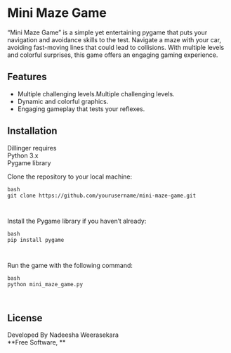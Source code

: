 <h1 class="code-line" data-line-start=0 data-line-end=1 ><a id="Mini_Maze_Game_0"></a>Mini Maze Game</h1>
<p class="has-line-data" data-line-start="3" data-line-end="4">“Mini Maze Game” is a simple yet entertaining pygame that puts your navigation and avoidance skills to the test. Navigate a maze with your car, avoiding fast-moving lines that could lead to collisions. With multiple levels and colorful surprises, this game offers an engaging gaming experience.</p>
<h2 class="code-line" data-line-start=5 data-line-end=6 ><a id="Features_5"></a>Features</h2>
<ul>
<li class="has-line-data" data-line-start="7" data-line-end="8">Multiple challenging levels.Multiple challenging levels.</li>
<li class="has-line-data" data-line-start="8" data-line-end="9">Dynamic and colorful graphics.</li>
<li class="has-line-data" data-line-start="9" data-line-end="10">Engaging gameplay that tests your reflexes.</li>
</ul>
<h2 class="code-line" data-line-start=14 data-line-end=15 ><a id="Installation_14"></a>Installation</h2>
<p class="has-line-data" data-line-start="16" data-line-end="19">Dillinger requires<br>
Python 3.x<br>
Pygame library</p>
<p class="has-line-data" data-line-start="20" data-line-end="21">Clone the repository to your local machine:</p>
<pre><code class="has-line-data" data-line-start="23" data-line-end="27" class="language-sh">bash
git <span class="hljs-built_in">clone</span> https://github.com/yourusername/mini-maze-game.git

</code></pre>
<p class="has-line-data" data-line-start="28" data-line-end="29">Install the Pygame library if you haven’t already:</p>
<pre><code class="has-line-data" data-line-start="31" data-line-end="35" class="language-sh">bash
pip install pygame

</code></pre>
<p class="has-line-data" data-line-start="36" data-line-end="37">Run the game with the following command:</p>
<pre><code class="has-line-data" data-line-start="39" data-line-end="43" class="language-sh">bash
python mini_maze_game.py

</code></pre>
<h2 class="code-line" data-line-start=43 data-line-end=44 ><a id="License_43"></a>License</h2>
<p class="has-line-data" data-line-start="45" data-line-end="47">Developed By Nadeesha Weerasekara<br>
**Free Software, **</p>